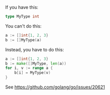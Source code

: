 If you have this:

```go
type MyType int
```

You can't do this:
``` go
a := []int{1, 2, 3}
b := []MyType(a)
```

Instead, you have to do this:
```go
a := []int{1, 2, 3}
b := make([]MyType, len(a))
for i, v := range a {
    b[i] = MyType(v)
}
```

See https://github.com/golang/go/issues/20621
